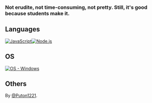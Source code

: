 ### Not erudite, not time-consuming, not pretty. Still, it's good because students make it.


## Languages
[![JavaScript](https://img.shields.io/badge/JavaScript-blue?logo=JavaScript&logoColor=white)](https://developer.mozilla.org/en/docs/Web/JavaScript)[![Node.js](https://img.shields.io/badge/Node.js-green?logo=Node.js&logoColor=white)](https://developer.mozilla.org/en/docs/Web/JavaScript)

## OS
[![OS - Windows](https://img.shields.io/badge/OS-Windows-blue?logo=windows&logoColor=white)](https://www.microsoft.com/ "Go to Microsoft homepage")

## 
## Others
By [@Puton1221](https://github.com/Puton1221).
